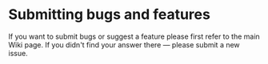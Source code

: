 # Submitting bugs and features
If you want to submit bugs or suggest a feature please first refer to the main Wiki page.
If you didn't find your answer there — please submit a new issue.